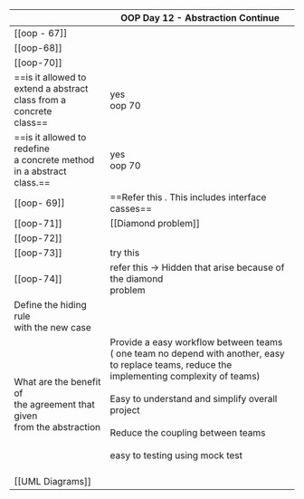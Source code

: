 

|                                                                               | OOP Day 12 - Abstraction Continue                                                                                                                                                                                                                                                               |
| ----------------------------------------------------------------------------- | ----------------------------------------------------------------------------------------------------------------------------------------------------------------------------------------------------------------------------------------------------------------------------------------------- |
| [[oop - 67]]                                                                  |                                                                                                                                                                                                                                                                                                 |
| [[oop-68]]                                                                    |                                                                                                                                                                                                                                                                                                 |
| [[oop-70]]                                                                    |                                                                                                                                                                                                                                                                                                 |
| ==is it allowed to<br>extend a abstract <br>class from a concrete <br>class== | yes<br>oop 70                                                                                                                                                                                                                                                                                   |
| ==is it allowed to redefine <br>a concrete method in a abstract class.==      | yes<br>oop 70                                                                                                                                                                                                                                                                                   |
| [[oop- 69]]                                                                   | ==Refer this . This includes interface casses==                                                                                                                                                                                                                                                 |
| [[oop-71]]                                                                    | [[Diamond problem]]                                                                                                                                                                                                                                                                             |
| [[oop-72]]                                                                    |                                                                                                                                                                                                                                                                                                 |
| [[oop-73]]                                                                    | try this                                                                                                                                                                                                                                                                                        |
| [[oop-74]]                                                                    | refer this -> Hidden that arise because of the diamond<br>problem                                                                                                                                                                                                                               |
| Define the hiding rule<br>with the new case                                   |                                                                                                                                                                                                                                                                                                 |
| What are the benefit of <br>the agreement that given<br>from the abstraction  | Provide a easy workflow between teams <br>( one team no depend with another, easy to replace teams, reduce the implementing complexity of teams)<br><br>Easy to understand and simplify overall project<br><br>Reduce the coupling between teams<br><br>easy to testing using mock test<br><br> |
| [[UML Diagrams]]<br>                                                          |                                                                                                                                                                                                                                                                                                 |
